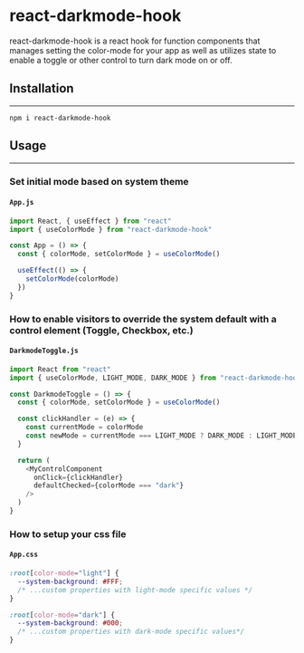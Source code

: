 # react-darkmode-hook

react-darkmode-hook is a react hook for function components that manages setting the color-mode for your app as well as utilizes state to enable a toggle or other control to turn dark mode on or off.  


## Installation
---
`npm i react-darkmode-hook`


## Usage
---
### Set initial mode based on system theme

#### `App.js`
``` javascript
import React, { useEffect } from "react"
import { useColorMode } from "react-darkmode-hook"

const App = () => {
  const { colorMode, setColorMode } = useColorMode()

  useEffect(() => {
    setColorMode(colorMode)
  })
}

```

### How to enable visitors to override the system default with a control element (Toggle, Checkbox, etc.)

#### `DarkmodeToggle.js`
``` javascript
import React from "react"
import { useColorMode, LIGHT_MODE, DARK_MODE } from "react-darkmode-hook"

const DarkmodeToggle = () => {
  const { colorMode, setColorMode } = useColorMode()

  const clickHandler = (e) => {
    const currentMode = colorMode
    const newMode = currentMode === LIGHT_MODE ? DARK_MODE : LIGHT_MODE
  }

  return (
    <MyControlComponent 
      onClick={clickHandler}
      defaultChecked={colorMode === "dark"}
    />
  )
}

```

### How to setup your css file

#### `App.css`
``` css
:root[color-mode="light"] {
  --system-background: #FFF; 
  /* ...custom properties with light-mode specific values */
}

:root[color-mode="dark"] {
  --system-background: #000;
  /* ...custom properties with dark-mode specific values*/
}

```